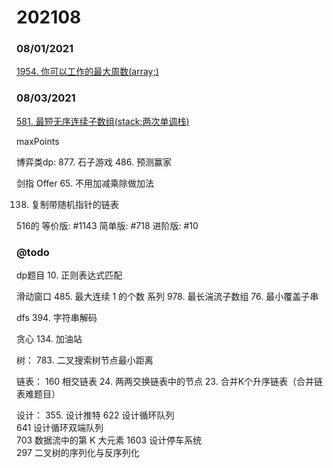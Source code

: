 # 202108

### 08/01/2021
[1954. 你可以工作的最大周数(array;)](../../java/org/rongjoker/array/NumberOfWeeks1954.java)<br>


### 08/03/2021
[581. 最短无序连续子数组(stack;两次单调栈)](../../java/org/rongjoker/stack/FindUnsortedSubarray581.java)<br>



maxPoints

博弈类dp:
877. 石子游戏
486. 预测赢家

剑指 Offer 65. 不用加减乘除做加法


138. 复制带随机指针的链表

516的
等价版: #1143
简单版: #718
进阶版: #10



### @todo

dp题目
10. 正则表达式匹配


滑动窗口
485. 最大连续 1 的个数 系列
978. 最长湍流子数组
76. 最小覆盖子串




dfs
394. 字符串解码



贪心
134. 加油站

树：
783. 二叉搜索树节点最小距离

链表：
     160
     相交链表
     24. 两两交换链表中的节点
    23. 合并K个升序链表（合并链表难题目）

设计：
355. 设计推特
     622
     设计循环队列  
     641
     设计循环双端队列  
     703
     数据流中的第 K 大元素
     1603
     设计停车系统  
     297
     二叉树的序列化与反序列化  









